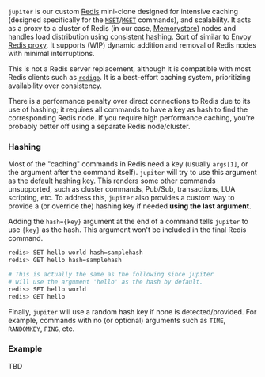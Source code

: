 `jupiter` is our custom [Redis](https://redis.io/) mini-clone designed for intensive caching (designed specifically for the [`MSET`](https://redis.io/commands/mset/)/[`MGET`](https://redis.io/commands/mget/) commands), and scalability. It acts as a proxy to a cluster of Redis (in our case, [Memorystore](https://cloud.google.com/memorystore)) nodes and handles load distribution using [consistent hashing](https://en.wikipedia.org/wiki/Consistent_hashing). Sort of similar to [Envoy Redis proxy](https://www.envoyproxy.io/docs/envoy/latest/intro/arch_overview/other_protocols/redis). It supports (WIP) dynamic addition and removal of Redis nodes with minimal interruptions.

This is not a Redis server replacement, although it is compatible with most Redis clients such as [`redigo`](https://github.com/gomodule/redigo). It is a best-effort caching system, prioritizing availability over consistency.

There is a performance penalty over direct connections to Redis due to its use of hashing; it requires all commands to have a key as hash to find the corresponding Redis node. If you require high performance caching, you're probably better off using a separate Redis node/cluster.

### Hashing

Most of the "caching" commands in Redis need a key (usually `args[1]`, or the argument after the command itself). `jupiter` will try to use this argument as the default hashing key. This renders some other commands unsupported, such as cluster commands, Pub/Sub, transactions, LUA scripting, etc. To address this, `jupiter` also provides a custom way to provide a (or override the) hashing key if needed **using the last argument**.

Adding the `hash={key}` argument at the end of a command tells `jupiter` to use `{key}` as the hash. This argument won't be included in the final Redis command.

```sh
redis> SET hello world hash=samplehash
redis> GET hello hash=samplehash

# This is actually the same as the following since jupiter
# will use the argument 'hello' as the hash by default.
redis> SET hello world
redis> GET hello
```

Finally, `jupiter` will use a random hash key if none is detected/provided. For example, commands with no (or optional) arguments such as `TIME`, `RANDOMKEY`, `PING`, etc.

### Example

TBD
